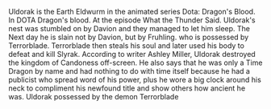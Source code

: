 
Uldorak is the Earth Eldwurm in the animated series Dota: Dragon's Blood.
In DOTA Dragon's blood. At the episode What the Thunder Said. Uldorak's nest was stumbled on by Davion and they managed to let him sleep. The Next day he is slain not by Davion, but by Fruhling. who is possessed by Terrorblade. Terrorblade then steals his soul and later used his body to defeat and kill Slyrak.
According to writer Ashley Miller, Uldorak destroyed the kingdom of Candoness off-screen. He also says that he was only a Time Dragon by name and had nothing to do with time itself because he had a publicist who spread word of his power, plus he wore a big clock around his neck to compliment his newfound title and show others how ancient he was.
Uldorak possessed by the demon Terrorblade

